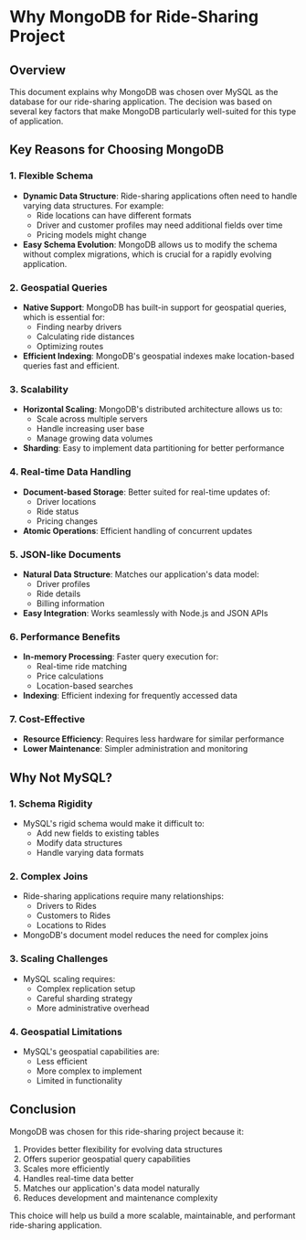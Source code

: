 # Why MongoDB for Ride-Sharing Project

## Overview
This document explains why MongoDB was chosen over MySQL as the database for our ride-sharing application. The decision was based on several key factors that make MongoDB particularly well-suited for this type of application.

## Key Reasons for Choosing MongoDB

### 1. Flexible Schema
- **Dynamic Data Structure**: Ride-sharing applications often need to handle varying data structures. For example:
  - Ride locations can have different formats
  - Driver and customer profiles may need additional fields over time
  - Pricing models might change
- **Easy Schema Evolution**: MongoDB allows us to modify the schema without complex migrations, which is crucial for a rapidly evolving application.

### 2. Geospatial Queries
- **Native Support**: MongoDB has built-in support for geospatial queries, which is essential for:
  - Finding nearby drivers
  - Calculating ride distances
  - Optimizing routes
- **Efficient Indexing**: MongoDB's geospatial indexes make location-based queries fast and efficient.

### 3. Scalability
- **Horizontal Scaling**: MongoDB's distributed architecture allows us to:
  - Scale across multiple servers
  - Handle increasing user base
  - Manage growing data volumes
- **Sharding**: Easy to implement data partitioning for better performance

### 4. Real-time Data Handling
- **Document-based Storage**: Better suited for real-time updates of:
  - Driver locations
  - Ride status
  - Pricing changes
- **Atomic Operations**: Efficient handling of concurrent updates

### 5. JSON-like Documents
- **Natural Data Structure**: Matches our application's data model:
  - Driver profiles
  - Ride details
  - Billing information
- **Easy Integration**: Works seamlessly with Node.js and JSON APIs

### 6. Performance Benefits
- **In-memory Processing**: Faster query execution for:
  - Real-time ride matching
  - Price calculations
  - Location-based searches
- **Indexing**: Efficient indexing for frequently accessed data

### 7. Cost-Effective
- **Resource Efficiency**: Requires less hardware for similar performance
- **Lower Maintenance**: Simpler administration and monitoring

## Why Not MySQL?

### 1. Schema Rigidity
- MySQL's rigid schema would make it difficult to:
  - Add new fields to existing tables
  - Modify data structures
  - Handle varying data formats

### 2. Complex Joins
- Ride-sharing applications require many relationships:
  - Drivers to Rides
  - Customers to Rides
  - Locations to Rides
- MongoDB's document model reduces the need for complex joins

### 3. Scaling Challenges
- MySQL scaling requires:
  - Complex replication setup
  - Careful sharding strategy
  - More administrative overhead

### 4. Geospatial Limitations
- MySQL's geospatial capabilities are:
  - Less efficient
  - More complex to implement
  - Limited in functionality

## Conclusion
MongoDB was chosen for this ride-sharing project because it:
1. Provides better flexibility for evolving data structures
2. Offers superior geospatial query capabilities
3. Scales more efficiently
4. Handles real-time data better
5. Matches our application's data model naturally
6. Reduces development and maintenance complexity

This choice will help us build a more scalable, maintainable, and performant ride-sharing application. 